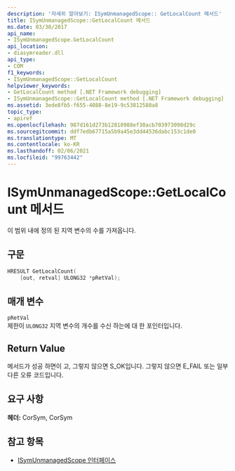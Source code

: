 ```yaml
---
description: '자세히 알아보기: ISymUnmanagedScope:: GetLocalCount 메서드'
title: ISymUnmanagedScope::GetLocalCount 메서드
ms.date: 03/30/2017
api_name:
- ISymUnmanagedScope.GetLocalCount
api_location:
- diasymreader.dll
api_type:
- COM
f1_keywords:
- ISymUnmanagedScope::GetLocalCount
helpviewer_keywords:
- GetLocalCount method [.NET Framework debugging]
- ISymUnmanagedScope::GetLocalCount method [.NET Framework debugging]
ms.assetid: 3ede8fb5-f655-4088-8e19-9c53812588a8
topic_type:
- apiref
ms.openlocfilehash: 987d161d273b12810988ef30acb703973098d29c
ms.sourcegitcommit: ddf7edb67715a5b9a45e3dd44536dabc153c1de0
ms.translationtype: MT
ms.contentlocale: ko-KR
ms.lasthandoff: 02/06/2021
ms.locfileid: "99763442"
---
```

# <a name="isymunmanagedscopegetlocalcount-method"></a>ISymUnmanagedScope::GetLocalCount 메서드

이 범위 내에 정의 된 지역 변수의 수를 가져옵니다.  
  
## <a name="syntax"></a>구문  
  
```cpp  
HRESULT GetLocalCount(  
    [out, retval] ULONG32 *pRetVal);  
```  
  
## <a name="parameters"></a>매개 변수  

 `pRetVal`  
 제한이 `ULONG32` 지역 변수의 개수를 수신 하는에 대 한 포인터입니다.  
  
## <a name="return-value"></a>Return Value  

 메서드가 성공 하면이 고, 그렇지 않으면 S_OK입니다. 그렇지 않으면 E_FAIL 또는 일부 다른 오류 코드입니다.  
  
## <a name="requirements"></a>요구 사항  

 **헤더:** CorSym, CorSym  
  
## <a name="see-also"></a>참고 항목

- [ISymUnmanagedScope 인터페이스](isymunmanagedscope-interface.md)
